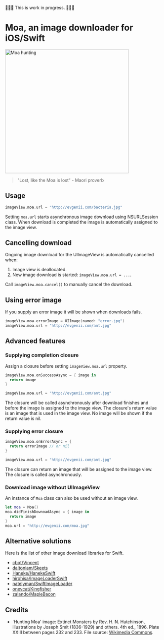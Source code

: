 🔨🔨🔨 This is work in progress. 🔨🔨🔨

# Moa, an image downloader for iOS/Swift

<img src='https://raw.githubusercontent.com/evgenyneu/moa/master/Graphics/Hunting_Moa.jpg' alt='Moa hunting' width='400'>

> "Lost, like the Moa is lost" - Maori proverb

## Usage

```Swift
imageView.moa.url = "http://evgenii.com/bacteria.jpg"
```

Setting `moa.url` starts asynchronous image download using NSURLSession class.
When download is completed the image is automatically assigned to the image view.

## Cancelling download

Ongoing image download for the UIImageView is automatically cancelled when:

1. Image view is deallocated.
2. New image download is started: `imageView.moa.url = ...`.

Call `imageView.moa.cancel()` to manually cancel the download.

## Using error image

If you supply an error image it will be shown when downloads fails.

```Swift
imageView.moa.errorImage = UIImage(named: "error.jpg")
imageView.moa.url = "http://evgenii.com/ant.jpg"
```


## Advanced features

### Supplying completion closure

Assign a closure before setting `imageView.moa.url` property.

```Swift
imageView.moa.onSuccessAsync = { image in
  return image
}

imageView.moa.url = "http://evgenii.com/ant.jpg"
```

The closure will be called asynchronously after download finishes and before the image
is assigned to the image view. The closure's return value is an image that is used in the
image view. No image will be shown if the return value is nil.

### Supplying error closure

```Swift
imageView.moa.onErrorAsync = {
  return errorImage // or nil
}

imageView.moa.url = "http://evgenii.com/ant.jpg"
```

The closure can return an image that will be assigned to the image view.
The closure is called asynchronously.

### Download image without UIImageView

An instance of `Moa` class can also be used without an image view.

```Swift
let moa = Moa()
moa.didFinishDownoadAsync = { image in
  return image
}
moa.url = "http://evgenii.com/moa.jpg"
```

## Alternative solutions

Here is the list of other image download libraries for Swift.

* [cbot/Vincent](https://github.com/cbot/Vincent)
* [daltoniam/Skeets](https://github.com/daltoniam/Skeets)
* [Haneke/HanekeSwift](https://github.com/Haneke/HanekeSwift)
* [hirohisa/ImageLoaderSwift](https://github.com/hirohisa/ImageLoaderSwift)
* [natelyman/SwiftImageLoader](https://github.com/natelyman/SwiftImageLoader)
* [onevcat/Kingfisher](https://github.com/onevcat/Kingfisher)
* [zalando/MapleBacon](https://github.com/zalando/MapleBacon)

## Credits

* 'Hunting Moa' image: Extinct Monsters by Rev. H. N. Hutchinson, illustrations by Joseph Smit (1836-1929) and others. 4th ed., 1896. Plate XXIII between pages 232 and 233. File source: [Wikimedia Commons](http://commons.wikimedia.org/wiki/File:Hunting_Moa.jpg).


